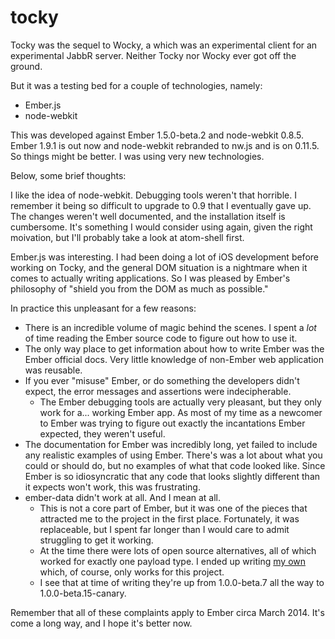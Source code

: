 # tocky

Tocky was the sequel to Wocky, a which was an experimental client for an experimental JabbR server. Neither Tocky nor Wocky ever got off the ground.

But it was a testing bed for a couple of technologies, namely:

- Ember.js
- node-webkit

This was developed against Ember 1.5.0-beta.2 and node-webkit 0.8.5. Ember 1.9.1 is out now and node-webkit rebranded to nw.js and is on 0.11.5. So things might be better. I was using very new technologies.

Below, some brief thoughts:

I like the idea of node-webkit. Debugging tools weren't that horrible. I remember it being so difficult to upgrade to 0.9 that I eventually gave up. The changes weren't well documented, and the installation itself is cumbersome. It's something I would consider using again, given the right moivation, but I'll probably take a look at atom-shell first.

Ember.js was interesting. I had been doing a lot of iOS development before working on Tocky, and the general DOM situation is a nightmare when it comes to actually writing applications. So I was pleased by Ember's philosophy of "shield you from the DOM as much as possible."

In practice this unpleasant for a few reasons:

- There is an incredible volume of magic behind the scenes. I spent a *lot* of time reading the Ember source code to figure out how to use it.
- The only way place to get information about how to write Ember was the Ember official docs. Very little knowledge of non-Ember web application was reusable.
- If you ever "misuse" Ember, or do something the developers didn't expect, the error messages and assertions were indecipherable.
    - The Ember debugging tools are actually very pleasant, but they only work for a... working Ember app. As most of my time as a newcomer to Ember was trying to figure out exactly the incantations Ember expected, they weren't useful.
- The documentation for Ember was incredibly long, yet failed to include any realistic examples of using Ember. There's was a lot about what you could or should do, but no examples of what that code looked like. Since Ember is so idiosyncratic that any code that looks slightly different than it expects won't work, this was frustrating.
- ember-data didn't work at all. And I mean at all.
    - This is not a core part of Ember, but it was one of the pieces that attracted me to the project in the first place. Fortunately, it was replaceable, but I spent far longer than I would care to admit struggling to get it working.
    - At the time there were lots of open source alternatives, all of which worked for exactly one payload type. I ended up writing [my own](app/ems.coffee) which, of course, only works for this project.
    - I see that at time of writing they're up from 1.0.0-beta.7 all the way to 1.0.0-beta.15-canary.

Remember that all of these complaints apply to Ember circa March 2014. It's come a long way, and I hope it's better now.

